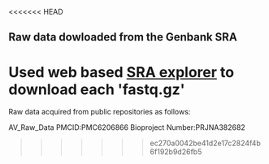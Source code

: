 <<<<<<< HEAD
 ## Raw data dowloaded from the Genbank SRA 
 Used web based [SRA explorer](https://github.com/ewels/sra-explorer) to download each 'fastq.gz'
=======
Raw data acquired from public repositories as follows:

AV_Raw_Data 
PMCID:PMC6206866 Bioproject Number:PRJNA382682


>>>>>>> ec270a0042be41d2e17c2824f4b6f192b9d26fb5
